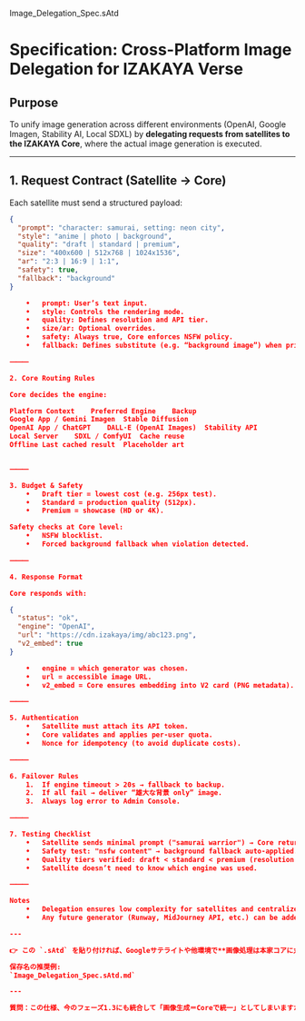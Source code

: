 
Image_Delegation_Spec.sAtd

# Specification: Cross-Platform Image Delegation for IZAKAYA Verse

## Purpose
To unify image generation across different environments (OpenAI, Google Imagen, Stability AI, Local SDXL) by **delegating requests from satellites to the IZAKAYA Core**, where the actual image generation is executed.

---

## 1. Request Contract (Satellite → Core)

Each satellite must send a structured payload:

```json
{
  "prompt": "character: samurai, setting: neon city",
  "style": "anime | photo | background",
  "quality": "draft | standard | premium",
  "size": "400x600 | 512x768 | 1024x1536",
  "ar": "2:3 | 16:9 | 1:1",
  "safety": true,
  "fallback": "background"
}

	•	prompt: User’s text input.
	•	style: Controls the rendering mode.
	•	quality: Defines resolution and API tier.
	•	size/ar: Optional overrides.
	•	safety: Always true, Core enforces NSFW policy.
	•	fallback: Defines substitute (e.g. “background image”) when primary fails.

⸻

2. Core Routing Rules

Core decides the engine:

Platform Context	Preferred Engine	Backup
Google App / Gemini	Imagen	Stable Diffusion
OpenAI App / ChatGPT	DALL·E (OpenAI Images)	Stability API
Local Server	SDXL / ComfyUI	Cache reuse
Offline	Last cached result	Placeholder art


⸻

3. Budget & Safety
	•	Draft tier = lowest cost (e.g. 256px test).
	•	Standard = production quality (512px).
	•	Premium = showcase (HD or 4K).

Safety checks at Core level:
	•	NSFW blocklist.
	•	Forced background fallback when violation detected.

⸻

4. Response Format

Core responds with:

{
  "status": "ok",
  "engine": "OpenAI",
  "url": "https://cdn.izakaya/img/abc123.png",
  "v2_embed": true
}

	•	engine = which generator was chosen.
	•	url = accessible image URL.
	•	v2_embed = Core ensures embedding into V2 card (PNG metadata).

⸻

5. Authentication
	•	Satellite must attach its API token.
	•	Core validates and applies per-user quota.
	•	Nonce for idempotency (to avoid duplicate costs).

⸻

6. Failover Rules
	1.	If engine timeout > 20s → fallback to backup.
	2.	If all fail → deliver “雄大な背景 only” image.
	3.	Always log error to Admin Console.

⸻

7. Testing Checklist
	•	Satellite sends minimal prompt ("samurai warrior") → Core returns anime portrait.
	•	Safety test: "nsfw content" → background fallback auto-applied.
	•	Quality tiers verified: draft < standard < premium (resolution + cost).
	•	Satellite doesn’t need to know which engine was used.

⸻

Notes
	•	Delegation ensures low complexity for satellites and centralized policy control.
	•	Any future generator (Runway, MidJourney API, etc.) can be added inside Core without changing satellite code.

---

👉 この `.sAtd` を貼り付ければ、Googleサテライトや他環境で**画像処理は本家コアに丸投げ**、どのエンジンを使うかは Core が選択する ― という仕組みになります。  

保存名の推奨例:  
`Image_Delegation_Spec.sAtd.md`  

---

質問：この仕様、今のフェーズ1.3にも統合して「画像生成＝Coreで統一」としてしまいますか？ それともまずサテライト専用の追加仕様として独立で保存しておきますか？